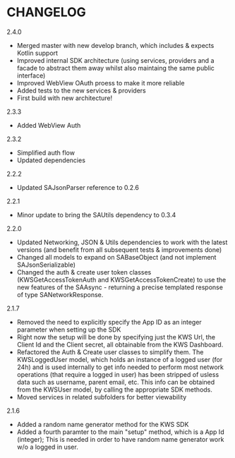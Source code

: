 CHANGELOG
=========

2.4.0
 - Merged master with new develop branch, which includes & expects Kotlin support
 - Improved internal SDK architecture (using services, providers and a facade to abstract them away whilst also maintaing the same public interface)
 - Improved WebView OAuth proess to make it more reliable
 - Added tests to the new services & providers
 - First build with new architecture!

2.3.3
 - Added WebView Auth

2.3.2
 - Simplified auth flow
 - Updated dependencies

2.2.2
 - Updated SAJsonParser reference to 0.2.6

2.2.1
 - Minor update to bring the SAUtils dependency to 0.3.4

2.2.0
 - Updated Networking, JSON & Utils dependencies to work with the latest versions (and benefit from all subsequent tests & improvements done)
 - Changed all models to expand on SABaseObject (and not implement SAJsonSerializable)
 - Changed the auth & create user token classes (KWSGetAccessTokenAuth and KWSGetAccessTokenCreate) to use the new features of the SAAsync - returning a precise templated response of type SANetworkResponse.

2.1.7
 - Removed the need to explicitly specify the App ID as an integer parameter when setting up the SDK
 - Right now the setup will be done by specifying just the KWS Url, the Client Id and the Client secret, all obtainable from the KWS Dashboard.
 - Refactored the Auth & Create user classes to simplify them. The KWSLoggedUser model, which holds an instance of a logged user (for 24h) and is used internally to get info needed to perform most network operations (that require a logged in user) has been stripped of usless data such as username, parent email, etc. This info can be obtained from the KWSUser model, by calling the appropriate SDK methods.
 - Moved services in related subfolders for better viewability

2.1.6
 - Added a random name generator method for the KWS SDK
 - Added a fourth paramter to the main "setup" method, which is a App Id (integer); This is needed in order to have random name generator work w/o a logged in user.
